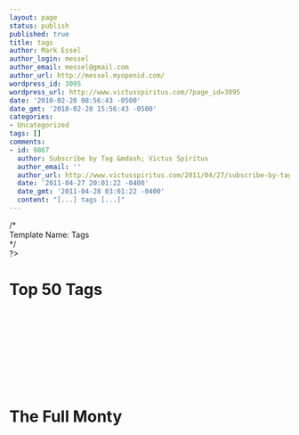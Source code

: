 ```yaml
---
layout: page
status: publish
published: true
title: tags
author: Mark Essel
author_login: messel
author_email: messel@gmail.com
author_url: http://messel.myopenid.com/
wordpress_id: 3095
wordpress_url: http://www.victusspiritus.com/?page_id=3095
date: '2010-02-20 08:56:43 -0500'
date_gmt: '2010-02-20 15:56:43 -0500'
categories:
- Uncategorized
tags: []
comments:
- id: 9867
  author: Subscribe by Tag &mdash; Victus Spiritus
  author_email: ''
  author_url: http://www.victusspiritus.com/2011/04/27/subscribe-by-tag/
  date: '2011-04-27 20:01:22 -0400'
  date_gmt: '2011-04-28 03:01:22 -0400'
  content: "[...] tags [...]"
---
```

<p><?php<br />
/*<br />
Template Name: Tags<br />
*/<br />
?></p>
<p><?php get_header(); ?></p>
<div class=”content” id=”content”>
<h1>Top 50 Tags</h1>
<p><?php $space = " "; wp_tag_cloud('smallest=12&largest=30&number=50&separator= '); ?><br />
<br/><br />
<br/><br />
<br/><br />
<br/></p>
<h1>The Full Monty</h1>
<p><?php $space = " "; wp_tag_cloud('smallest=12&largest=30&number=0&separator= '); ?>
</div>
<p><!–end #content–></p>
<p><?php get_sidebar(); ?><br />
<?php get_footer();  ?></p>
